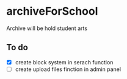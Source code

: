 # archiveForSchool
Archive will be hold student arts

## To do
- [x] create block system in serach function
- [ ] create upload files finction in admin panel
